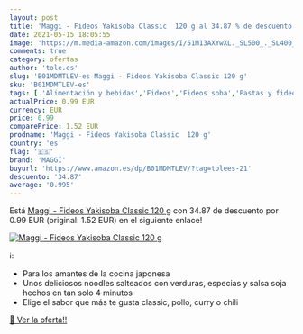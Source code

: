 ```yaml
---
layout: post
title: 'Maggi - Fideos Yakisoba Classic  120 g al 34.87 % de descuento'
date: 2021-05-15 18:05:55
image: 'https://m.media-amazon.com/images/I/51M13AXYwXL._SL500_._SL400_.jpg'
comments: true
category: ofertas
author: 'tole.es'
slug: 'B01MDMTLEV-es Maggi - Fideos Yakisoba Classic 120 g'
sku: 'B01MDMTLEV-es'
tags: [ 'Alimentación y bebidas','Fideos','Fideos soba','Pastas y fideos','maggi', ]
actualPrice: 0.99 EUR
currency: EUR
price: 0.99
comparePrice: 1.52 EUR
prodname: 'Maggi - Fideos Yakisoba Classic  120 g'
country: 'es'
flag: '🇪🇸'
brand: 'MAGGI'
buyurl: 'https://www.amazon.es/dp/B01MDMTLEV/?tag=tolees-21'
descuento: '34.87'
average: '0.995'
---
```


Está [Maggi - Fideos Yakisoba Classic  120 g](https://www.amazon.es/dp/B01MDMTLEV/?tag=tolees-21) con 34.87 de descuento por 0.99 EUR (original: 1.52 EUR) en el siguiente enlace!

[![Maggi - Fideos Yakisoba Classic  120 g](https://m.media-amazon.com/images/I/51M13AXYwXL._SL500_._SL400_.jpg)](https://www.amazon.es/dp/B01MDMTLEV/?tag=tolees-21)

ℹ️:

- Para los amantes de la cocina japonesa
- Unos deliciosos noodles salteados con verduras, especias y salsa soja hechos en tan solo 4 minutos
- Elige el sabor que más te gusta classic, pollo, curry o chili

[🛒 Ver la oferta!!](https://www.amazon.es/dp/B01MDMTLEV/?tag=tolees-21)
